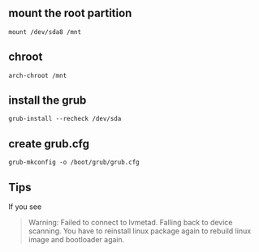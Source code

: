 ## mount the root partition
`mount /dev/sda8 /mnt`

## chroot
`arch-chroot /mnt`

## install the grub
`grub-install --recheck /dev/sda`

## create grub.cfg
`grub-mkconfig -o /boot/grub/grub.cfg`

Tips
---
If you see 
>Warning: Failed to connect to lvmetad. Falling back to device scanning.
You have to reinstall linux package again to rebuild linux image and bootloader again.